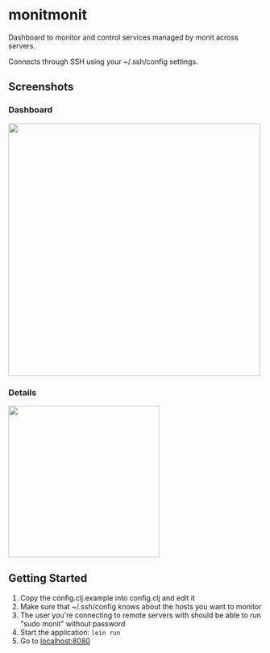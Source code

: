 # monitmonit

Dashboard to monitor and control services managed by monit across servers.

Connects through SSH using your ~/.ssh/config settings.

## Screenshots

### Dashboard

<img width="500" src="http://f.cl.ly/items/3F0s2i1b0Y2w2a2T1H2l/monitmonit-dashboard.png" />

### Details

<img width="300" src="http://f.cl.ly/items/40230k0c3F2Z0K112V0n/monitmonit-details.png" />

## Getting Started

1. Copy the config.clj.example into config.clj and edit it
2. Make sure that ~/.ssh/config knows about the hosts you want to monitor
3. The user you're connecting to remote servers with should be able to run "sudo monit" without password
4. Start the application: `lein run`
5. Go to [localhost:8080](http://localhost:8080/)
